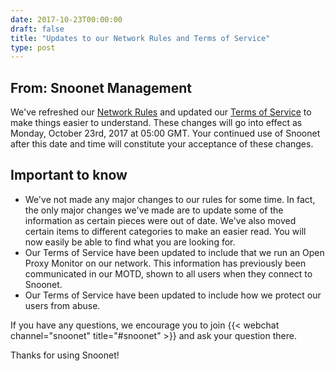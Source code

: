 ```yaml
--- 
date: 2017-10-23T00:00:00
draft: false
title: "Updates to our Network Rules and Terms of Service"
type: post
---
```


## From: Snoonet Management

We've refreshed our [Network Rules](/rules) and updated our [Terms of Service](/tos) to make things easier to understand. These changes will go into effect as Monday, October 23rd, 2017 at 05:00 GMT. Your continued use of Snoonet after this date and time will constitute your acceptance of these changes.

## Important to know
* We've not made any major changes to our rules for some time. In fact, the only major changes we've made are to update some of the information as certain pieces were out of date. We've also moved certain items to different categories to make an easier read. You will now easily be able to find what you are looking for.
* Our Terms of Service have been updated to include that we run an Open Proxy Monitor on our network. This information has previously been communicated in our MOTD, shown to all users when they connect to Snoonet.
* Our Terms of Service have been updated to include how we protect our users from abuse.

If you have any questions, we encourage you to join {{< webchat channel="snoonet" title="#snoonet" >}} and ask your question there.

Thanks for using Snoonet!
